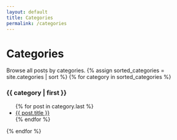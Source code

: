 ```yaml
---
layout: default
title: Categories
permalink: /categories
---
```


# Categories
Browse all posts by categories.
{% assign sorted_categories = site.categories | sort %}
{% for category in sorted_categories %}
<div>
    <h3 name="{{ category | first }}">{{ category | first }}</h3>
    <ul>
    {% for post in category.last %}
        <li><a href="{{ post.url }}">{{ post.title }}</a></li>
    {% endfor %}
    </ul>
</div>
{% endfor %}
